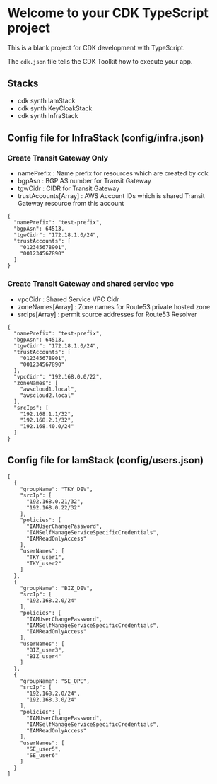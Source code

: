 # Welcome to your CDK TypeScript project

This is a blank project for CDK development with TypeScript.

The `cdk.json` file tells the CDK Toolkit how to execute your app.

## Stacks

* cdk synth IamStack
* cdk synth KeyCloakStack
* cdk synth InfraStack

## Config file for InfraStack (config/infra.json)

### Create Transit Gateway Only

- namePrefix : Name prefix for resources which are created by cdk
- bgpAsn : BGP AS number for Transit Gateway
- tgwCidr : CIDR for Transit Gateway
- trustAccounts[Array] : AWS Account IDs which is shared Transit Gateway resource from this account

```
{
  "namePrefix": "test-prefix",
  "bgpAsn": 64513,
  "tgwCidr": "172.18.1.0/24",
  "trustAccounts": [
    "012345678901",
    "001234567890"
  ]
}
```

### Create Transit Gateway and shared service vpc

- vpcCidr : Shared Service VPC Cidr
- zoneNames[Array] : Zone names for Route53 private hosted zone
- srcIps[Array] : permit source addresses for Route53 Resolver

```
{
  "namePrefix": "test-prefix",
  "bgpAsn": 64513,
  "tgwCidr": "172.18.1.0/24",
  "trustAccounts": [
    "012345678901",
    "001234567890"
  ],
  "vpcCidr": "192.168.0.0/22",
  "zoneNames": [
    "awscloud1.local",
    "awscloud2.local"
  ],
  "srcIps": [
    "192.168.1.1/32",
    "192.168.2.1/32",
    "192.168.40.0/24"
  ]
}
```

## Config file for IamStack (config/users.json)

```
[
  {
    "groupName": "TKY_DEV",
    "srcIp": [
      "192.168.0.21/32",
      "192.168.0.22/32"
    ],
    "policies": [
      "IAMUserChangePassword",
      "IAMSelfManageServiceSpecificCredentials",
      "IAMReadOnlyAccess"
    ],
    "userNames": [
      "TKY_user1",
      "TKY_user2"
    ]
  },
  {
    "groupName": "BIZ_DEV",
    "srcIp": [
      "192.168.2.0/24"
    ],
    "policies": [
      "IAMUserChangePassword",
      "IAMSelfManageServiceSpecificCredentials",
      "IAMReadOnlyAccess"
    ],
    "userNames": [
      "BIZ_user3",
      "BIZ_user4"
    ]
  },
  {
    "groupName": "SE_OPE",
    "srcIp": [
      "192.168.2.0/24",
      "192.168.3.0/24"
    ],
    "policies": [
      "IAMUserChangePassword",
      "IAMSelfManageServiceSpecificCredentials",
      "IAMReadOnlyAccess"
    ],
    "userNames": [
      "SE_user5",
      "SE_user6"
    ]
  }
]
```
